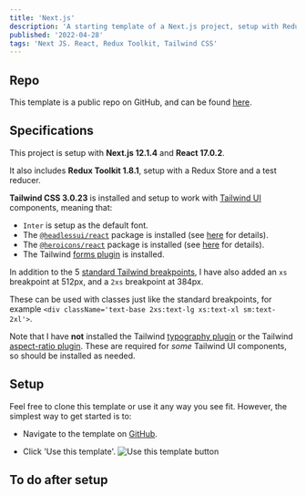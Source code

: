 ```yaml
---
title: 'Next.js'
description: 'A starting template of a Next.js project, setup with Redux Toolkit and Tailwind CSS 3.'
published: '2022-04-28'
tags: 'Next JS. React, Redux Toolkit, Tailwind CSS'
---
```


## Repo

This template is a public repo on GitHub, and can be found [here](https://github.com/jro31/next-js-template).

## Specifications

This project is setup with **Next.js 12.1.4** and **React 17.0.2**.

It also includes **Redux Toolkit 1.8.1**, setup with a Redux Store and a test reducer.

**Tailwind CSS 3.0.23** is installed and setup to work with [Tailwind UI](https://tailwindui.com/) components, meaning that:

- `Inter` is setup as the default font.
- The [`@headlessui/react`](https://www.npmjs.com/package/@headlessui/react) package is installed (see [here](https://headlessui.dev/) for details).
- The [`@heroicons/react`](https://www.npmjs.com/package/@heroicons/react) package is installed (see [here](https://heroicons.com/) for details).
- The Tailwind [forms plugin](https://github.com/tailwindlabs/tailwindcss-forms) is installed.

In addition to the 5 [standard Tailwind breakpoints](https://tailwindcss.com/docs/responsive-design), I have also added an `xs` breakpoint at 512px, and a `2xs` breakpoint at 384px.

These can be used with classes just like the standard breakpoints, for example `<div className='text-base 2xs:text-lg xs:text-xl sm:text-2xl'>`.

Note that I have **not** installed the Tailwind [typography plugin](https://tailwindcss.com/docs/typography-plugin) or the Tailwind [aspect-ratio plugin](https://github.com/tailwindlabs/tailwindcss-aspect-ratio). These are required for _some_ Tailwind UI components, so should be installed as needed.

## Setup

Feel free to clone this template or use it any way you see fit. However, the simplest way to get started is to:

- Navigate to the template on [GitHub](https://github.com/jro31/next-js-template).

- Click 'Use this template'.
  ![Use this template button](/images/templates/next-js/use-this-template.png)

<!-- - On the next screen, fill-in a repository name and click 'Create repository from template'.
  ![Create a new repository](/images/templates/rails-api/create-new-repo.png)

- On the next page, click the 'Code' button, and in the dropdown, copy the url beneath 'HTTPS'.
  ![Copy the URL](/images/templates/rails-api/clone-url.png)

- In your local terminal, CD into the folder where you want to store the project. Then type `git clone [THE URL YOU JUST COPIED]`, for example `git clone https://github.com/jro31/my-new-project.git`, and press `Enter`.
  ![Clone the repo](/images/templates/rails-api/git-clone.png)

- CD into the created repo, for example `cd my-new-project`.
  ![CD into the repo](/images/templates/rails-api/cd-into-repo.png)

- To check that all specs are passing, run `bundle exec rspec`. You should get 0 failures.
  ![Run specs](/images/templates/rails-api/bundle-exec-rspec.png)

  ![No failures](/images/templates/rails-api/no-failures.png)

- Run `rails s` to start the server. Then navigate to [localhost:3001](http://localhost:3001/). If all is well, you should see `{"status":"It's working"}`.
  ![Run rails s](/images/templates/rails-api/rails-s.png)

  ![It's working!](/images/templates/rails-api/its-working.png) -->

## To do after setup
